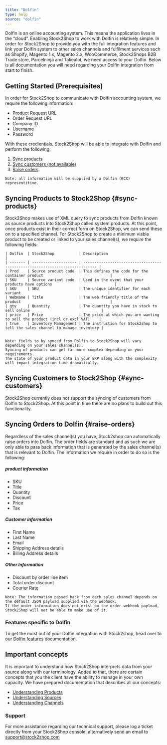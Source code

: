 ```yaml
---
title: "Dolfin"
type: help
source: "dolfin"
---
```


Dolfin is an online accounting system. This means the application lives in the “cloud”. 
Enabling Stock2Shop to work with Dolfin is relatively simple. In order for Stock2Shop to provide you 
with the full integration features and link your Dolfin system to other sales channels and fulfilment 
services such as Shopify, Magento 1.x, Magento 2.x, WooCommerce, Stock2Shops B2B Trade store, Parcelninja and Takealot, 
we need access to your Dolfin.
Below is all documentation you will need regarding your Dolfin integration from start to finish.

## Getting Started (Prerequisites)

In order for Stock2Shop to communicate with Dolfin accounting system, we require the following information:

- Product Request URL
- Order Request URL
- Company ID
- Username
- Password

With these credientials, Stock2Shop will be able to integrate with Dolfin and perform the following:
1. [Sync products](#sync-products) 
2. [Sync customers (not available)](#sync-customers) 
3. [Raise orders](#raise-orders) 

```
Note: all information will be supplied by a Dolfin (BCX) representitive.
```

## Syncing Products to Stock2Shop {#sync-products}
Stock2Shop makes use of XML query to sync products from Dolfin known as source products into Stock2Shop called system products. 
At this point, once products exist in their correct form on Stock2Shop, we can send these on to a specified channel.
For Stock2Shop to create a minimum viable product to be created or linked to your sales channel(s), we require the following fields:

```
| Dolfin  | Stock2Shop           | Description                                                                  |
| ------- | -------------------- | ---------------------------------------------------------------------------- |
| Prod    | Source product code  | This defines the code for the container product                              |
| SKU     | Source variant code  | Used in the event that your products have options                            |
| SKU     | SKU                  | The unique identifier for each variant                                       |
| WebName | Title                | The web friendly title of the product                                        |
| qty     | Quantity             | The quantity you have in stock to sell online                                |
| price   | Price                | The price at which you are wanting to sell the product (incl or excl VAT)    |
| true    | Inventory Management | The instruction for Stock2shop to tell the sales channel to manage inventory |
 
 ```
 
 ```
 Note: fields to by synced from Dolfin to Stock2Shop will vary depending on your sales channel(s). 
 Syncing of products can get far more complex depending on your requirements. 
 The state of your product data in your ERP along with the complexity will impact integration time dramatically.
 ```

## Syncing Customers to Stock2Shop  {#sync-customers}
Stock2Shop currently does not support the syncing of customers from Dolfin to Stock2Shop.
At this point in time there are no plans to build out this functionality.


## Syncing Orders to Dolfin {#raise-orders}
Regardless of the sales channel(s) you have, Stock2shop can automatically raise orders into Dolfin.
The order fields are standard and as such we are only able to pass back information that is generated by the sales channel(s) that is relevant to Dolfin.
The information we require in order to do so is the following:

##### product information
 - SKU
 - Title
 - Quantity
 - Discount
 - Price
 - Tax

 ##### Customer information
 - First Name
 - Last Name
 - Email
 - Shipping Address details
 - Billing Address details
 
 ##### Other Information
 - Discount by order line item
 - Total order discount
 - Courier Rate
 
```
Note: The information passed back from each sales channel depends on the default JSON payload supplied via the webhook.
If the order information does not exist on the order webhook payload, Stock2Shop will not be able to make use of it.
```

### Features specific to Dolfin
To get the most out of your Dolfin integration with Stock2shop, head over to our [Dolfin features](/features/dolfin/ "dolfin features") documentation.


## Important concepts 
It is important to understand how Stock2Shop interprets data from your source along with our terminology.
Added to that, there are certain concepts that you the client have the ability to manage in your own capacity.
We have prepared documentation that describes all our concepts:
 - [Understanding Products](/help/how-to/products)
 - [Understanding Sources](/help/how-to/sources)
 - [Understanding Channels](/help/how-to/channels)
 
### Support
For more assistance regarding our technical support, please log a ticket
directly from your Stock2Shop console, alternatively send an email to support@stock2shop.com


